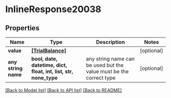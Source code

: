 # InlineResponse20038


## Properties
Name | Type | Description | Notes
------------ | ------------- | ------------- | -------------
**value** | [**[TrialBalance]**](TrialBalance.md) |  | [optional] 
**any string name** | **bool, date, datetime, dict, float, int, list, str, none_type** | any string name can be used but the value must be the correct type | [optional]

[[Back to Model list]](../README.md#documentation-for-models) [[Back to API list]](../README.md#documentation-for-api-endpoints) [[Back to README]](../README.md)


